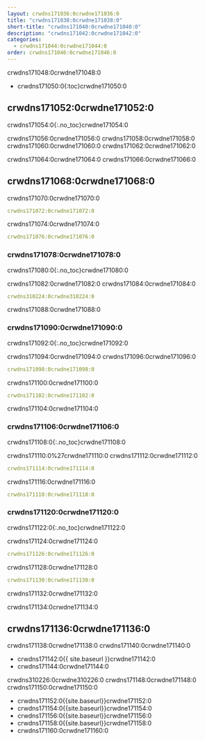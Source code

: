 ```yaml
---
layout: crwdns171036:0crwdne171036:0
title: "crwdns171038:0crwdne171038:0"
short-title: "crwdns171040:0crwdne171040:0"
description: "crwdns171042:0crwdne171042:0"
categories:
  - crwdns171044:0crwdne171044:0
order: crwdns171046:0crwdne171046:0
---
```


crwdns171048:0crwdne171048:0

- crwdns171050:0{:toc}crwdne171050:0

## crwdns171052:0crwdne171052:0

crwdns171054:0{:.no_toc}crwdne171054:0

crwdns171056:0crwdne171056:0 crwdns171058:0crwdne171058:0 crwdns171060:0crwdne171060:0 crwdns171062:0crwdne171062:0

crwdns171064:0crwdne171064:0 crwdns171066:0crwdne171066:0

## crwdns171068:0crwdne171068:0

crwdns171070:0crwdne171070:0

```yaml
crwdns171072:0crwdne171072:0
```

crwdns171074:0crwdne171074:0

```yaml
crwdns171076:0crwdne171076:0
```

### crwdns171078:0crwdne171078:0

crwdns171080:0{:.no_toc}crwdne171080:0

crwdns171082:0crwdne171082:0 crwdns171084:0crwdne171084:0

```yaml
crwdns310224:0crwdne310224:0
```

crwdns171088:0crwdne171088:0

### crwdns171090:0crwdne171090:0

crwdns171092:0{:.no_toc}crwdne171092:0

crwdns171094:0crwdne171094:0 crwdns171096:0crwdne171096:0

```yaml
crwdns171098:0crwdne171098:0
```

crwdns171100:0crwdne171100:0

```yaml
crwdns171102:0crwdne171102:0
```

crwdns171104:0crwdne171104:0

### crwdns171106:0crwdne171106:0

crwdns171108:0{:.no_toc}crwdne171108:0

crwdns171110:0%27crwdne171110:0 crwdns171112:0crwdne171112:0

```yaml
crwdns171114:0crwdne171114:0
```

crwdns171116:0crwdne171116:0

```yaml
crwdns171118:0crwdne171118:0
```

### crwdns171120:0crwdne171120:0

crwdns171122:0{:.no_toc}crwdne171122:0

crwdns171124:0crwdne171124:0

```yaml
crwdns171126:0crwdne171126:0
```

crwdns171128:0crwdne171128:0

```yaml
crwdns171130:0crwdne171130:0
```

crwdns171132:0crwdne171132:0

crwdns171134:0crwdne171134:0

## crwdns171136:0crwdne171136:0

crwdns171138:0crwdne171138:0 crwdns171140:0crwdne171140:0

- crwdns171142:0{{ site.baseurl }}crwdne171142:0
- crwdns171144:0crwdne171144:0

crwdns310226:0crwdne310226:0 crwdns171148:0crwdne171148:0 crwdns171150:0crwdne171150:0

- crwdns171152:0{{site.baseurl}}crwdne171152:0
- crwdns171154:0{{site.baseurl}}crwdne171154:0
- crwdns171156:0{{site.baseurl}}crwdne171156:0
- crwdns171158:0{{site.baseurl}}crwdne171158:0
- crwdns171160:0crwdne171160:0
